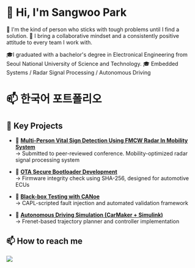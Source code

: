 # 👋 Hi, I'm Sangwoo Park

🌿 I'm the kind of person who sticks with tough problems until I find a solution.
🌿 I bring a collaborative mindset and a consistently positive attitude to every team I work with.

🎓I graduated with a bachelor's degree in Electronical Engineering from Seoul National University of Science and Technology.
🎓 Embedded Systems / Radar Signal Processing / Autonomous Driving

# 📫 한국어 포트폴리오

## 🔧 Key Projects

- 📡 **[Multi-Person Vital Sign Detection Using FMCW Radar In Mobility System](https://github.com/justfollowtheWay/Vital_Radar_Mobility)**  
  → Submitted to peer-reviewed conference. Mobility-optimized radar signal processing system

- 🔐 **[OTA Secure Bootloader Development](https://github.com/justfollowtheWay/OTA_secure_bootloader)**  
  → Firmware integrity check using SHA-256, designed for automotive ECUs

- 🧪 **[Black-box Testing with CANoe](https://github.com/justfollowtheWay/Blackbox_testing_automation)**  
  → CAPL-scripted fault injection and automated validation framework

- 🚗 **[Autonomous Driving Simulation (CarMaker + Simulink)](https://github.com/justfollowtheWay/ADAS_motion_planning_control)**  
  → Frenet-based trajectory planner and controller implementation

## 📫 How to reach me
<a href="mailto:bu8503@naver.com">
  <img src="https://img.shields.io/badge/bu8503@naver.com-555555?style=flat&logo=minutemailer&logoColor=white"/>
</a>
